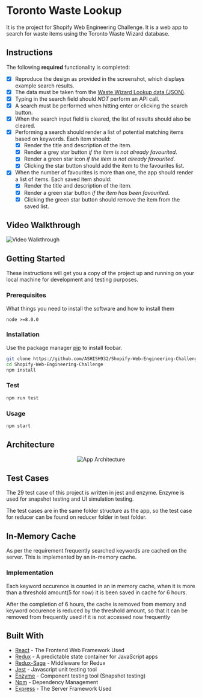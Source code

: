 # Toronto Waste Lookup

It is the project for Shopify Web Engineering Challenge. It is a web app to search for waste items using the Toronto Waste Wizard database.

## Instructions

The following **required** functionality is completed:

- [x] Reproduce the design as provided in the screenshot, which displays example search results.
- [x] The data must be taken from the [Waste Wizard Lookup data (JSON)](https://www.toronto.ca/city-government/data-research-maps/open-data/open-data-catalogue/#5ed40494-a290-7807-d5da-09ab6a56fca2).
- [x] Typing in the search field should *NOT* perform an API call.
- [x] A search must be performed when hitting enter or clicking the search button.
- [x] When the search input field is cleared, the list of results should also be cleared. 
- [x] Performing a search should render a list of potential matching items based on keywords. Each item should:
   - [x] Render the title and description of the item.
   - [x] Render a grey star button *if the item is not already favourited*.
   - [x] Render a green star icon *if the item is not already favourited*.
   - [x] Clicking the star button should add the item to the favourites list.
- [x] When the number of favourites is more than one, the app should render a list of items. Each saved item should:
   - [x] Render the title and description of the item.
   - [x] Render a green star button *if the item has been favourited*.
   - [x] Clicking the green star button should remove the item from the saved list.

## Video Walkthrough

<img src='https://i.imgur.com/sX63Qk1.gif' title='Video Walkthrough' width='' alt='Video Walkthrough' />


## Getting Started

These instructions will get you a copy of the project up and running on your local machine for development and testing purposes. 

### Prerequisites

What things you need to install the software and how to install them

```
node >=8.0.0
```

### Installation

Use the package manager [pip](https://pip.pypa.io/en/stable/) to install foobar.

```bash
git clone https://github.com/ASHISH932/Shopify-Web-Engineering-Challenge.git
cd Shopify-Web-Engineering-Challenge
npm install
```
### Test

```bash
npm run test
```

### Usage

```bash
npm start
```

## Architecture 
<div style="text-align:center"><img src='https://i.imgur.com/7a0kKY6.jpg' title='Video Walkthrough' width='' alt='App Architecture' /></div>

## Test Cases

The 29 test case of this project is written in jest and enzyme. Enzyme is used for snapshot testing and UI simulation testing.

The test cases are in the same folder structure as the app, so the test case for reducer can be found on reducer folder in test folder.


## In-Memory Cache

As per the requirement frequently searched keywords are cached on the server. This is implemented by an in-memory cache.

### Implementation
Each keyword occurence is counted in an in memory cache, when it is more than a threshold amount(5 for now) it is been saved in cache for 6 hours. 

After the completion of 6 hours, the cache is removed from memory and keyword occurence is reduced by the threshold amount, so that it can be removed from frequently used if it is not accessed now frequently

## Built With

- [React](https://reactjs.org/) - The Frontend Web Framework Used
- [Redux](https://redux.js.org/) - A predictable state container for JavaScript apps
- [Redux-Saga](https://redux-saga.js.org/) - Middleware for Redux
- [Jest](https://jestjs.io/) - Javascript unit testing tool
- [Enzyme](https://airbnb.io/enzyme/) - Component testing tool (Snapshot testing)
- [Npm](https://www.npmjs.com/) - Dependency Management
- [Express](https://expressjs.com/) - The Server Framework Used